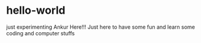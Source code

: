 # hello-world
just experimenting
Ankur Here!!!
Just here to have some fun and learn some coding and computer stuffs
